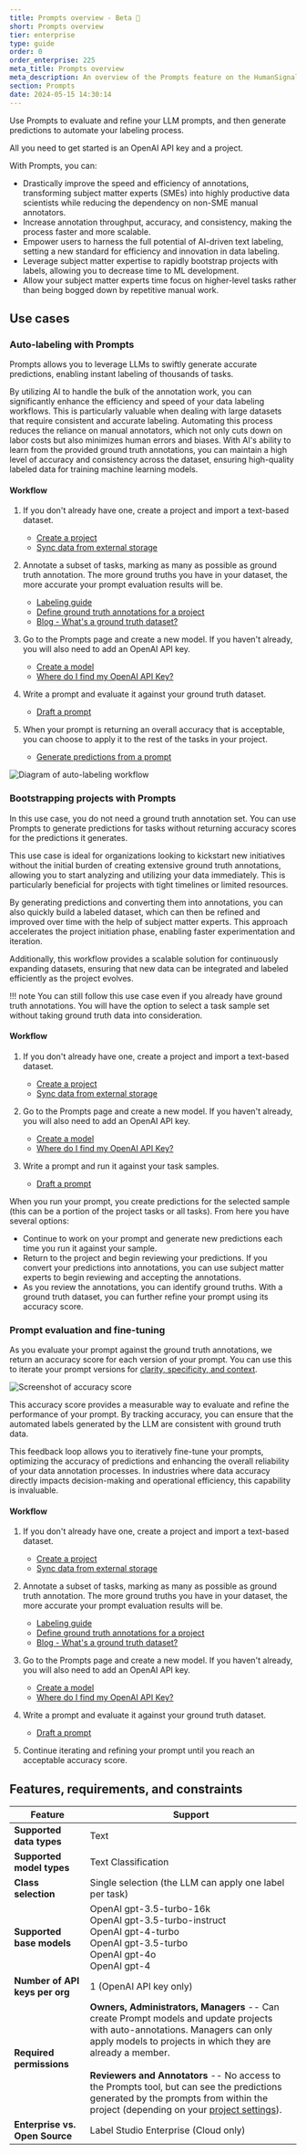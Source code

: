 ```yaml
---
title: Prompts overview - Beta 🧪
short: Prompts overview
tier: enterprise
type: guide
order: 0
order_enterprise: 225
meta_title: Prompts overview
meta_description: An overview of the Prompts feature on the HumanSignal platform
section: Prompts
date: 2024-05-15 14:30:14
---
```



Use Prompts to evaluate and refine your LLM prompts, and then generate predictions to automate your labeling process. 

All you need to get started is an OpenAI API key and a project. 

With Prompts, you can:

* Drastically improve the speed and efficiency of annotations, transforming subject matter experts (SMEs) into highly productive data scientists while reducing the dependency on non-SME manual annotators.
* Increase annotation throughput, accuracy, and consistency, making the process faster and more scalable. 
* Empower users to harness the full potential of AI-driven text labeling, setting a new standard for efficiency and innovation in data labeling.
* Leverage subject matter expertise to rapidly bootstrap projects with labels, allowing you to decrease time to ML development. 
* Allow your subject matter experts time focus on higher-level tasks rather than being bogged down by repetitive manual work.


## Use cases


### Auto-labeling with Prompts
 
Prompts allows you to leverage LLMs to swiftly generate accurate predictions, enabling instant labeling of thousands of tasks. 

By utilizing AI to handle the bulk of the annotation work, you can significantly enhance the efficiency and speed of your data labeling workflows. This is particularly valuable when dealing with large datasets that require consistent and accurate labeling. Automating this process reduces the reliance on manual annotators, which not only cuts down on labor costs but also minimizes human errors and biases. With AI's ability to learn from the provided ground truth annotations, you can maintain a high level of accuracy and consistency across the dataset, ensuring high-quality labeled data for training machine learning models.

#### Workflow

1. If you don't already have one, create a project and import a text-based dataset. 

    * [Create a project](setup_project)
    * [Sync data from external storage](storage)
2. Annotate a subset of tasks, marking as many as possible as ground truth annotation. The more ground truths you have in your dataset, the more accurate your prompt evaluation results will be. 

    * [Labeling guide](labeling)
    * [Define ground truth annotations for a project](quality#Define-ground-truth-annotations-for-a-project)
    * [Blog - What's a ground truth dataset?](https://humansignal.com/blog/what-s-a-ground-truth-dataset/)
3. Go to the Prompts page and create a new model. If you haven't already, you will also need to add an OpenAI API key.

    * [Create a model](prompts_model)
    * [Where do I find my OpenAI API Key?](https://help.openai.com/en/articles/4936850-where-do-i-find-my-openai-api-key)
4. Write a prompt and evaluate it against your ground truth dataset. 

    * [Draft a prompt](prompt_draft)
5. When your prompt is returning an overall accuracy that is acceptable, you can choose to apply it to the rest of the tasks in your project. 

    * [Generate predictions from a prompt](prompts_predictions)

![Diagram of auto-labeling workflow](/images/prompts/prompter-diagram.png)

### Bootstrapping projects with Prompts

In this use case, you do not need a ground truth annotation set. You can use Prompts to generate predictions for tasks without returning accuracy scores for the predictions it generates. 

This use case is ideal for organizations looking to kickstart new initiatives without the initial burden of creating extensive ground truth annotations, allowing you to start analyzing and utilizing your data immediately. This is particularly beneficial for projects with tight timelines or limited resources.

By generating predictions and converting them into annotations, you can also quickly build a labeled dataset, which can then be refined and improved over time with the help of subject matter experts. This approach accelerates the project initiation phase, enabling faster experimentation and iteration. 

Additionally, this workflow provides a scalable solution for continuously expanding datasets, ensuring that new data can be integrated and labeled efficiently as the project evolves.

!!! note
    You can still follow this use case even if you already have ground truth annotations. You will have the option to select a task sample set without taking ground truth data into consideration. 


#### Workflow

1. If you don't already have one, create a project and import a text-based dataset. 

    * [Create a project](setup_project)
    * [Sync data from external storage](storage)
2. Go to the Prompts page and create a new model. If you haven't already, you will also need to add an OpenAI API key.

    * [Create a model](prompts_model)
    * [Where do I find my OpenAI API Key?](https://help.openai.com/en/articles/4936850-where-do-i-find-my-openai-api-key)
3. Write a prompt and run it against your task samples. 

    * [Draft a prompt](prompt_draft)
  
When you run your prompt, you create predictions for the selected sample (this can be a portion of the project tasks or all tasks). From here you have several options:

* Continue to work on your prompt and generate new predictions each time you run it against your sample. 
* Return to the project and begin reviewing your predictions. If you convert your predictions into annotations, you can use subject matter experts to begin reviewing and accepting the annotations. 
* As you review the annotations, you can identify ground truths. With a ground truth dataset, you can further refine your prompt using its accuracy score. 


### Prompt evaluation and fine-tuning

As you evaluate your prompt against the ground truth annotations, we return an accuracy score for each version of your prompt. You can use this to iterate your prompt versions for [clarity, specificity, and context](prompts_draft#Drafting-effective-prompts). 

![Screenshot of accuracy score](/images/prompts/accuracy_score.png)

This accuracy score provides a measurable way to evaluate and refine the performance of your prompt. By tracking accuracy, you can ensure that the automated labels generated by the LLM are consistent with ground truth data. 

This feedback loop allows you to iteratively fine-tune your prompts, optimizing the accuracy of predictions and enhancing the overall reliability of your data annotation processes. In industries where data accuracy directly impacts decision-making and operational efficiency, this capability is invaluable.

#### Workflow

1. If you don't already have one, create a project and import a text-based dataset. 

    * [Create a project](setup_project)
    * [Sync data from external storage](storage)
2. Annotate a subset of tasks, marking as many as possible as ground truth annotation. The more ground truths you have in your dataset, the more accurate your prompt evaluation results will be. 

    * [Labeling guide](labeling)
    * [Define ground truth annotations for a project](quality#Define-ground-truth-annotations-for-a-project)
    * [Blog - What's a ground truth dataset?](https://humansignal.com/blog/what-s-a-ground-truth-dataset/)
3. Go to the Prompts page and create a new model. If you haven't already, you will also need to add an OpenAI API key.

    * [Create a model](prompts_model)
    * [Where do I find my OpenAI API Key?](https://help.openai.com/en/articles/4936850-where-do-i-find-my-openai-api-key)
4. Write a prompt and evaluate it against your ground truth dataset. 

    * [Draft a prompt](prompt_draft)
5. Continue iterating and refining your prompt until you reach an acceptable accuracy score. 


## Features, requirements, and constraints

<div class="noheader rowheader">

| Feature | Support |
| --- | --- |
| **Supported data types** | Text |
| **Supported model types** | Text Classification |
| **Class selection** | Single selection (the LLM can apply one label per task)|
| **Supported base models** | OpenAI gpt-3.5-turbo-16k <br>OpenAI gpt-3.5-turbo-instruct <br>OpenAI gpt-4-turbo <br>OpenAI gpt-3.5-turbo <br>OpenAI gpt-4o <br>OpenAI gpt-4 |
| **Number of API keys per org** | 1 (OpenAI API key only) |
| **Required permissions** | **Owners, Administrators, Managers** -- Can create Prompt models and update projects with auto-annotations. Managers can only apply models to projects in which they are already a member. <br><br>**Reviewers and Annotators** -- No access to the Prompts tool, but can see the predictions generated by the prompts from within the project (depending on your [project settings](project_settings_lse)).  |
| **Enterprise vs. Open Source** | Label Studio Enterprise (Cloud only)|

</div>




